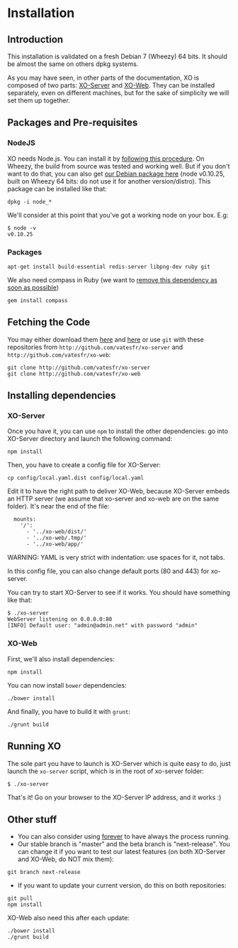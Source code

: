 # Installation

## Introduction

This installation is validated on a fresh Debian 7 (Wheezy) 64 bits. It should be almost the same on others dpkg systems.

As you may have seen, in other parts of the documentation, XO is composed of two parts: [XO-Server](https://github.com/vatesfr/xo-server/) and [XO-Web](https://github.com/vatesfr/xo-web/). They can be installed separately, even on different machines, but for the sake of simplicity we will set them up together.

## Packages and Pre-requisites

### NodeJS

XO needs Node.js. You can install it by [following this procedure](https://github.com/joyent/node/wiki/Installing-Node.js-via-package-manager). On Wheezy, the build from source was tested and working well. But if you don't want to do that, you can also get [our Debian package here](http://dev1.vates.fr/node_0.10.25-1_amd64.deb) (node v0.10.25,  built on Wheezy 64 bits: do not use it for another version/distro). This package can be installed like that:


```
dpkg -i node_*
```

We'll consider at this point that you've got a working node on your box. E.g:

```
$ node -v
v0.10.25
```

### Packages


```
apt-get install build-essential redis-server libpng-dev ruby git
```

We also need compass in Ruby (we want to [remove this dependency as soon as possible](https://github.com/vatesfr/xo-web/issues/44))

```
gem install compass
```

## Fetching the Code

You may either download them [here](https://github.com/vatesfr/xo-server/archive/master.zip) and [here](https://github.com/vatesfr/xo-web/archive/master.zip) or use `git` with these repositories from `http://github.com/vatesfr/xo-server` and `http://github.com/vatesfr/xo-web`:

```
git clone http://github.com/vatesfr/xo-server
git clone http://github.com/vatesfr/xo-web
```

## Installing dependencies

### XO-Server

Once you have it, you can use `npm` to install the other dependencies: go into XO-Server directory and launch the following command:

```
npm install
```

Then, you have to create a config file for XO-Server:

```
cp config/local.yaml.dist config/local.yaml
```

Edit it to have the right path to deliver XO-Web, because XO-Server embeds an HTTP server (we assume that xo-server and xo-web are on the same folder). It's near the end of the file:

```
  mounts:
    '/':
      - '../xo-web/dist/'
      - '../xo-web/.tmp/'
      - '../xo-web/app/'
```
WARNING: YAML is very strict with indentation: use spaces for it, not tabs.

In this config file, you can also change default ports (80 and 443) for xo-server.

You can try to start XO-Server to see if it works. You should have something like that:

```
$ ./xo-server 
WebServer listening on 0.0.0.0:80
[INFO] Default user: "admin@admin.net" with password "admin"
```
### XO-Web

First, we'll also install dependencies:

```
npm install
```

You can now install `bower` dependencies:

```
./bower install
```

And finally, you have to build it with `grunt`:

```
./grunt build
```

## Running XO

The sole part you have to launch is XO-Server which is quite easy to do, just launch the `xo-server` script, which is in the root of xo-server folder:

```
$ ./xo-server
```
That's it! Go on your browser to the XO-Server IP address, and it works :)

## Other stuff

- You can also consider using [forever](https://github.com/nodejitsu/forever) to have always the process running.
- Our stable branch is "master" and the beta branch is "next-release". You can change it if you want to test our latest features (on both XO-Server and XO-Web, do NOT mix them):

```
git branch next-release
```
- If you want to update your current version, do this on both repositories:

```
git pull
npm install
```

XO-Web also need this after each update:

```
./bower install
./grunt build
```